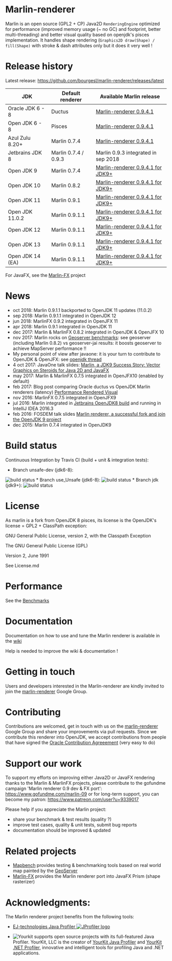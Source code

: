Marlin-renderer
===============

Marlin is an open source (GPL2 + CP) Java2D ``RenderingEngine`` optimized for performance (improved memory usage (~ no GC) and footprint, better multi-threading) and better visual quality based on openjdk's pisces implementation.
It handles shape rendering (``Graphics2D draw(Shape) / fill(Shape)`` with stroke & dash attributes only but it does it very well !

Release history
===============

Latest release: https://github.com/bourgesl/marlin-renderer/releases/latest

| JDK | Default renderer | Available Marlin release |
| --- | --- | --- |
| Oracle JDK 6 - 8  | Ductus       | [Marlin-renderer 0.9.4.1](https://github.com/bourgesl/marlin-renderer/releases/tag/v0_9_4_1) |
| Open JDK   6 - 8  | Pisces       | [Marlin-renderer 0.9.4.1](https://github.com/bourgesl/marlin-renderer/releases/tag/v0_9_4_1) |
| Azul Zulu 8.20+   | Marlin 0.7.4 | [Marlin-renderer 0.9.4.1](https://github.com/bourgesl/marlin-renderer/releases/tag/v0_9_4_1) |
| Jetbrains JDK 8   | Marlin 0.7.4 / 0.9.3 | Marlin 0.9.3 integrated in sep 2018 |
| Open JDK 9        | Marlin 0.7.4 | [Marlin-renderer 0.9.4.1 for JDK9+](https://github.com/bourgesl/marlin-renderer/releases/tag/v0_9_4_1_jdk9) |
| Open JDK 10       | Marlin 0.8.2 | [Marlin-renderer 0.9.4.1 for JDK9+](https://github.com/bourgesl/marlin-renderer/releases/tag/v0_9_4_1_jdk9) |
| Open JDK 11       | Marlin 0.9.1 | [Marlin-renderer 0.9.4.1 for JDK9+](https://github.com/bourgesl/marlin-renderer/releases/tag/v0_9_4_1_jdk9) |
| Open JDK 11.0.2   | Marlin 0.9.1.1 | [Marlin-renderer 0.9.4.1 for JDK9+](https://github.com/bourgesl/marlin-renderer/releases/tag/v0_9_4_1_jdk9) |
| Open JDK 12       | Marlin 0.9.1.1 | [Marlin-renderer 0.9.4.1 for JDK9+](https://github.com/bourgesl/marlin-renderer/releases/tag/v0_9_4_1_jdk9) |
| Open JDK 13       | Marlin 0.9.1.1 | [Marlin-renderer 0.9.4.1 for JDK9+](https://github.com/bourgesl/marlin-renderer/releases/tag/v0_9_4_1_jdk9) |
| Open JDK 14 (EA)  | Marlin 0.9.1.1 | [Marlin-renderer 0.9.4.1 for JDK9+](https://github.com/bourgesl/marlin-renderer/releases/tag/v0_9_4_1_jdk9) |

For JavaFX, see the [Marlin-FX](https://github.com/bourgesl/marlin-fx) project

News
====
* oct 2018: Marlin 0.9.1.1 backported to OpenJDK 11 updates (11.0.2)
* sep 2018: Marlin 0.9.1.1 integrated in OpenJDK 12
* jun 2018: MarlinFX 0.9.2 integrated in OpenJFX 11
* apr 2018: Marlin 0.9.1 integrated in OpenJDK 11
* dec 2017: Marlin & MarlinFX 0.8.2 integrated in OpenJDK & OpenJFX 10
* nov 2017: Marlin rocks on [Geoserver benchmarks](https://gmf-test.sig.cloud.camptocamp.net/ms_perfs/): see geoserver (including Marlin 0.8.2) vs geoserver-jai results: it boosts geoserver to achieve MapServer performance !!
* My personal point of view after javaone: it is your turn to contribute to OpenJDK & OpenJFX: see [openjdk thread](http://mail.openjdk.java.net/pipermail/openjfx-dev/2017-October/020900.html)
* 4 oct 2017: JavaOne talk slides: [Marlin, a JDK9 Success Story: Vector Graphics on Steroids for Java 2D and JavaFX](https://github.com/bourgesl/bourgesl.github.io/raw/master/javaone2017/slides/javaone-marlin-talk.pdf)
* may 2017: Marlin & MarlinFX 0.7.5 integrated in OpenJFX10 (enabled by default)
* feb 2017: Blog post comparing Oracle ductus vs OpenJDK Marlin renderers (latency) [Performance Rendered Visual](https://www.azul.com/performance-rendered-visual/)
* nov 2016: MarlinFX 0.7.5 integrated in OpenJFX9
* jul 2016: Marlin integrated in [Jetbrains OpenJDK8 build](https://github.com/JetBrains/jdk8u) and running in IntelliJ IDEA 2016.3
* feb 2016: FOSDEM talk slides [Marlin renderer, a successful fork and join the OpenJDK 9 project](https://bourgesl.github.io/fosdem-2016/slides/fosdem-2016-Marlin.pdf)
* dec 2015: Marlin 0.7.4 integrated in OpenJDK9


Build status
============
Continuous Integration by Travis CI (build + unit & integration tests):
   * Branch unsafe-dev (jdk6-8): 
<img src="https://travis-ci.org/bourgesl/marlin-renderer.svg?branch=unsafe-dev" alt="build status"/>
   * Branch use_Unsafe (jdk6-8): 
<img src="https://travis-ci.org/bourgesl/marlin-renderer.svg?branch=use_Unsafe" alt="build status"/>
   * Branch jdk (jdk9+): 
<img src="https://travis-ci.org/bourgesl/marlin-renderer.svg?branch=openjdk" alt="build status"/>


License
=======

As marlin is a fork from OpenJDK 8 pisces, its license is the OpenJDK's license = GPL2 + ClassPath exception:

GNU General Public License, version 2,
with the Classpath Exception

The GNU General Public License (GPL)

Version 2, June 1991

See License.md


Performance
===========

See the [Benchmarks](https://github.com/bourgesl/marlin-renderer/wiki/Benchmarks)


Documentation
=============
Documentation on how to use and tune the Marlin renderer is available in the [wiki]( https://github.com/bourgesl/marlin-renderer/wiki)

Help is needed to improve the wiki & documentation !


Getting in touch
================

Users and developers interested in the Marlin-renderer are kindly invited to join the [marlin-renderer](https://groups.google.com/forum/#!forum/marlin-renderer) Google Group.


Contributing
============

Contributions are welcomed, get in touch with us on the [marlin-renderer](https://groups.google.com/forum/#!forum/marlin-renderer) Google Group and share your improvements via pull requests. 
Since we contribute this renderer into OpenJDK, we accept contributions from people that have signed the [Oracle Contribution Agreeement](http://www.oracle.com/technetwork/community/oca-486395.html) (very easy to do)


Support our work
================

To support my efforts on improving either Java2D or JavaFX rendering thanks to the Marlin & MarlinFX projects, please contribute to the gofundme campaign 'Marlin renderer 0.9 dev & FX port': https://www.gofundme.com/marlin-09 or for long-term support, you can become my patron: https://www.patreon.com/user?u=9339017

Please help if you appreciate the Marlin project:
   * share your benchmark & test results (quality ?)
   * improve test cases, quality & unit tests, submit bug reports
   * documentation should be improved & updated


Related projects
================

- [Mapbench](https://github.com/bourgesl/mapbench) provides testing & benchmarking tools based on real world map painted by the [GeoServer](http://geoserver.org/)
- [Marlin-FX](https://github.com/bourgesl/marlin-fx) provides the Marlin renderer port into JavaFX Prism (shape rasterizer)


Acknowledgments:
================
The Marlin renderer project benefits from the following tools:
* <a href="https://www.ej-technologies.com/products/jprofiler/overview.html">EJ-technologies Java Profiler <img src="https://www.ej-technologies.com/images/product_banners/jprofiler_medium.png" alt="JProfiler logo"></a> 

* <img src="https://www.yourkit.com/images/yklogo.png" alt="Yourkit"> supports open source projects with its full-featured Java Profiler.
YourKit, LLC is the creator of <a href="https://www.yourkit.com/java/profiler/">YourKit Java Profiler</a>
and <a href="https://www.yourkit.com/.net/profiler/">YourKit .NET Profiler</a>, innovative and intelligent tools for profiling Java and .NET applications.
